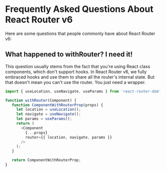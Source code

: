 # Frequently Asked Questions About React Router v6

Here are some questions that people commonly have about React Router v6:

## What happened to withRouter? I need it!

This question usually stems from the fact that you're using React class
components, which don't support hooks. In React Router v6, we fully embraced
hooks and use them to share all the router's internal state. But that doesn't
mean you can't use the router. You just need a wrapper.

```js
import { useLocation, useNavigate, useParams } from 'react-router-dom';

function withRouter(Component) {
   function ComponentWithRouterProp(props) {
     let location = useLocation();
     let navigate = useNavigate();
     let params = useParams();
     return (
       <Component
         {...props}
         router={{ location, navigate, params }}
       />
     );
   }

   return ComponentWithRouterProp;
}
```
